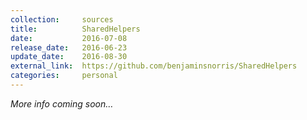 ```yaml
---
collection:     sources
title:          SharedHelpers
date:           2016-07-08
release_date:   2016-06-23
update_date:    2016-08-30
external_link:  https://github.com/benjaminsnorris/SharedHelpers
categories:     personal
---
```


_More info coming soon…_
